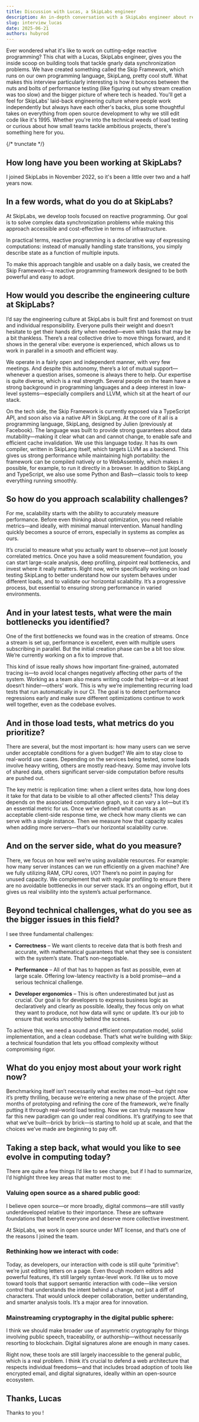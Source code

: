 ```yaml
---
title: Discussion with Lucas, a SkipLabs engineer
description: An in-depth conversation with a SkipLabs engineer about reactive programming, performance optimization, and the technical challenges of building scalable data synchronization tools.
slug: interview_lucas
date: 2025-06-21
authors: hubyrod
---
```


Ever wondered what it's like to work on cutting-edge reactive programming? This chat with a Lucas, SkipLabs engineer, gives you the inside scoop on building tools that tackle gnarly data synchronization problems. We have created something called the Skip Framework, which runs on our own programming language, SkipLang, pretty cool stuff. What makes this interview particularly interesting is how it bounces between the nuts and bolts of performance testing (like figuring out why stream creation was too slow) and the bigger picture of where tech is headed. You'll get a feel for SkipLabs' laid-back engineering culture where people work independently but always have each other's backs, plus some thoughtful takes on everything from open source development to why we still edit code like it's 1995. Whether you're into the technical weeds of load testing or curious about how small teams tackle ambitious projects, there's something here for you.

{/* trunctate */}

## How long have you been working at SkipLabs?

I joined SkipLabs in November 2022, so it's been a little over two and a half years now.

## In a few words, what do you do at SkipLabs?

At SkipLabs, we develop tools focused on reactive programming. Our goal is to solve complex data synchronization problems while making this approach accessible and cost-effective in terms of infrastructure.

In practical terms, reactive programming is a declarative way of expressing computations: instead of manually handling state transitions, you simply describe state as a function of multiple inputs.

To make this approach tangible and usable on a daily basis, we created the Skip Framework—a reactive programming framework designed to be both powerful and easy to adopt.

## How would you describe the engineering culture at SkipLabs?

I’d say the engineering culture at SkipLabs is built first and foremost on trust and individual responsibility. Everyone pulls their weight and doesn’t hesitate to get their hands dirty when needed—even with tasks that may be a bit thankless. There’s a real collective drive to move things forward, and it shows in the general vibe: everyone is experienced, which allows us to work in parallel in a smooth and efficient way.

We operate in a fairly open and independent manner, with very few meetings. And despite this autonomy, there’s a lot of mutual support—whenever a question arises, someone is always there to help. Our expertise is quite diverse, which is a real strength. Several people on the team have a strong background in programming languages and a deep interest in low-level systems—especially compilers and LLVM, which sit at the heart of our stack.

On the tech side, the Skip Framework is currently exposed via a TypeScript API, and soon also via a native API in SkipLang. At the core of it all is a programming language, SkipLang, designed by Julien (previously at Facebook). The language was built to provide strong guarantees about data mutability—making it clear what can and cannot change, to enable safe and efficient cache invalidation.
We use this language today. It has its own compiler, written in SkipLang itself, which targets LLVM as a backend. This gives us strong performance while maintaining high portability: the framework can be compiled natively or to WebAssembly, which makes it possible, for example, to run it directly in a browser. In addition to SkipLang and TypeScript, we also use some Python and Bash—classic tools to keep everything running smoothly.

## So how do you approach scalability challenges?

For me, scalability starts with the ability to accurately measure performance. Before even thinking about optimization, you need reliable metrics—and ideally, with minimal manual intervention. Manual handling quickly becomes a source of errors, especially in systems as complex as ours.

It’s crucial to measure what you actually want to observe—not just loosely correlated metrics. Once you have a solid measurement foundation, you can start large-scale analysis, deep profiling, pinpoint real bottlenecks, and invest where it really matters. Right now, we’re specifically working on load testing SkipLang to better understand how our system behaves under different loads, and to validate our horizontal scalability. It’s a progressive process, but essential to ensuring strong performance in varied environments.

## And in your latest tests, what were the main bottlenecks you identified?

One of the first bottlenecks we found was in the creation of streams. Once a stream is set up, performance is excellent, even with multiple users subscribing in parallel. But the initial creation phase can be a bit too slow. We’re currently working on a fix to improve that.

This kind of issue really shows how important fine-grained, automated tracing is—to avoid local changes negatively affecting other parts of the system. Working as a team also means writing code that helps—or at least doesn’t hinder—others’ work. This is why we’re implementing recurring load tests that run automatically in our CI. The goal is to detect performance regressions early and make sure different optimizations continue to work well together, even as the codebase evolves.

## And in those load tests, what metrics do you prioritize?

There are several, but the most important is: how many users can we serve under acceptable conditions for a given budget? We aim to stay close to real-world use cases. Depending on the services being tested, some loads involve heavy writing, others are mostly read-heavy. Some may involve lots of shared data, others significant server-side computation before results are pushed out.

The key metric is replication time: when a client writes data, how long does it take for that data to be visible to all other affected clients? This delay depends on the associated computation graph, so it can vary a lot—but it’s an essential metric for us.
Once we’ve defined what counts as an acceptable client-side response time, we check how many clients we can serve with a single instance. Then we measure how that capacity scales when adding more servers—that’s our horizontal scalability curve.

## And on the server side, what do you measure?

There, we focus on how well we’re using available resources. For example: how many server instances can we run efficiently on a given machine? Are we fully utilizing RAM, CPU cores, I/O? There’s no point in paying for unused capacity. We complement that with regular profiling to ensure there are no avoidable bottlenecks in our server stack. It’s an ongoing effort, but it gives us real visibility into the system’s actual performance.

## Beyond technical challenges, what do you see as the bigger issues in this field?

I see three fundamental challenges:

- **Correctness** – We want clients to receive data that is both fresh and accurate, with mathematical guarantees that what they see is consistent with the system’s state. That’s non-negotiable.

- **Performance** – All of that has to happen as fast as possible, even at large scale. Offering low-latency reactivity is a bold promise—and a serious technical challenge.

- **Developer ergonomics** – This is often underestimated but just as crucial. Our goal is for developers to express business logic as declaratively and clearly as possible. Ideally, they focus only on what they want to produce, not how data will sync or update. It’s our job to ensure that works smoothly behind the scenes.

To achieve this, we need a sound and efficient computation model, solid implementation, and a clean codebase. That’s what we’re building with Skip: a technical foundation that lets you offload complexity without compromising rigor.

## What do you enjoy most about your work right now?

Benchmarking itself isn’t necessarily what excites me most—but right now it’s pretty thrilling, because we’re entering a new phase of the project. After months of prototyping and refining the core of the framework, we’re finally putting it through real-world load testing. Now we can truly measure how far this new paradigm can go under real conditions. It’s gratifying to see that what we’ve built—brick by brick—is starting to hold up at scale, and that the choices we’ve made are beginning to pay off.

## Taking a step back, what would you like to see evolve in computing today?

There are quite a few things I’d like to see change, but if I had to summarize, I’d highlight three key areas that matter most to me:

### Valuing open source as a shared public good:

I believe open source—or more broadly, digital commons—are still vastly underdeveloped relative to their importance. These are software foundations that benefit everyone and deserve more collective investment.

At SkipLabs, we work in open source under MIT license, and that’s one of the reasons I joined the team.

### Rethinking how we interact with code:

Today, as developers, our interaction with code is still quite “primitive”: we’re just editing letters on a page. Even though modern editors add powerful features, it’s still largely syntax-level work.
I’d like us to move toward tools that support semantic interaction with code—like version control that understands the intent behind a change, not just a diff of characters. That would unlock deeper collaboration, better understanding, and smarter analysis tools. It’s a major area for innovation.

### Mainstreaming cryptography in the digital public sphere:

I think we should make broader use of asymmetric cryptography for things involving public speech, traceability, or authorship—without necessarily resorting to blockchain. Digital signatures alone are enough in many cases.

Right now, these tools are still largely inaccessible to the general public, which is a real problem. I think it’s crucial to defend a web architecture that respects individual freedoms—and that includes broad adoption of tools like encrypted email, and digital signatures, ideally within an open-source ecosystem.

## Thanks, Lucas
Thanks to you !